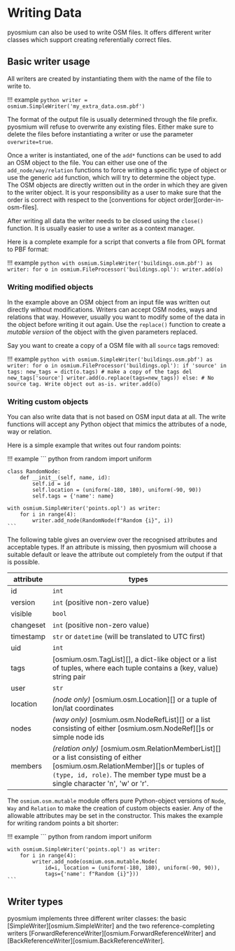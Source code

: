 # Writing Data

pyosmium can also be used to write OSM files. It offers different writer
classes which support creating referentially correct files.

## Basic writer usage

All writers are created by instantiating them with the name of the file to
write to.

!!! example
    ```python
    writer = osmium.SimpleWriter('my_extra_data.osm.pbf')
    ```

The format of the output file is usually determined through the file prefix.
pyosmium will refuse to overwrite any existing files. Either make sure to
delete the files before instantiating a writer or use the parameter
`overwrite=true`.

Once a writer is instantiated, one of the `add*` functions can be used to
add an OSM object to the file. You can either use one of the
`add_node/way/relation` functions to force writing a specific type of
object or use the generic `add` function, which will try to determine the
object type. The OSM objects are directly written out in the order in which
they are given to the writer object. It is your responsibility as a user to
make sure that the order is correct with respect to the
[conventions for object order][order-in-osm-files].

After writing all data the writer needs to be closed using the `close()`
function. It is usually easier to use a writer as a context manager.

Here is a complete example for a script that converts a file from OPL format
to PBF format:

!!! example
    ```python
    with osmium.SimpleWriter('buildings.osm.pbf') as  writer:
        for o in osmium.FileProcessor('buildings.opl'):
            writer.add(o)
    ```

### Writing modified objects

In the example above an OSM object from an input file was written out directly
without modifications. Writers can accept OSM nodes, ways and relations
that way. However, usually you want to modify some of the data in the object
before writing it out again. Use the `replace()` function to create a
_mutable version_ of the object with the given parameters replaced.

Say you want to create a copy of a OSM file with all `source` tags removed:

!!! example
    ```python
    with osmium.SimpleWriter('buildings.osm.pbf') as  writer:
        for o in osmium.FileProcessor('buildings.opl'):
            if 'source' in tags:
                new_tags = dict(o.tags) # make a copy of the tags
                del new_tags['source']
                writer.add(o.replace(tags=new_tags))
            else:
                # No source tag. Write object out as-is.
                writer.add(o)
    ```

### Writing custom objects

You can also write data that is not based on OSM input data at all. The write
functions will accept any Python object that mimics the attributes of a
node, way or relation.

Here is a simple example that writes out four random points:

!!! example
    ``` python
    from random import uniform

    class RandomNode:
        def __init__(self, name, id):
            self.id = id
            self.location = (uniform(-180, 180), uniform(-90, 90))
            self.tags = {'name': name}

    with osmium.SimpleWriter('points.opl') as writer:
        for i in range(4):
            writer.add_node(RandomNode(f"Random {i}", i))
    ```

The following table gives an overview over the recognised attributes and
acceptable types. If an attribute is missing, then pyosmium will choose a
suitable default or leave the attribute out completely from the output if
that is possible.

| attribute | types |
|-----------|----------------------------|
| id        | `int` |
| version   | `int` (positive non-zero value) |
| visible   | `bool` |
| changeset | `int` (positive non-zero value) |
| timestamp | `str` or `datetime` (will be translated to UTC first) |
| uid       | `int` |
| tags      | [osmium.osm.TagList][], a dict-like object or a list of tuples, where each tuple contains a (key, value) string pair |
| user      | `str` |
| location  | _(node only)_ [osmium.osm.Location][] or a tuple of lon/lat coordinates |
| nodes     | _(way only)_ [osmium.osm.NodeRefList][] or a list consisting of either [osmium.osm.NodeRef][]s or simple node ids |
| members   | _(relation only)_ [osmium.osm.RelationMemberList][] or a list consisting of either [osmium.osm.RelationMember][]s or tuples of `(type, id, role)`. The member type must be a single character 'n', 'w' or 'r'. |

The `osmium.osm.mutable` module offers pure Python-object versions of `Node`,
`Way` and `Relation` to make the creation of custom objects easier. Any of
the allowable attributes may be set in the constructor. This makes the
example for writing random points a bit shorter:

!!! example
    ``` python
    from random import uniform

    with osmium.SimpleWriter('points.opl') as writer:
        for i in range(4):
            writer.add_node(osmium.osm.mutable.Node(
                id=i, location = (uniform(-180, 180), uniform(-90, 90)),
                tags={'name': f"Random {i}"}))
    ```


## Writer types

pyosmium implements three different writer classes: the basic
[SimpleWriter][osmium.SimpleWriter] and
the two reference-completing writers
[ForwardReferenceWriter][osmium.ForwardReferenceWriter] and
[BackReferenceWriter][osmium.BackReferenceWriter].
